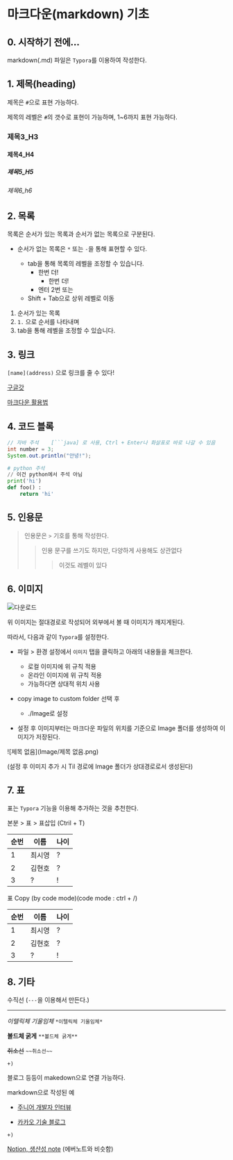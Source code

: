 # 마크다운(markdown) 기초

## 0. 시작하기 전에...

markdown(.md) 파일은 `Typora`를 이용하여 작성한다.



## 1. 제목(heading)

제목은 `#`으로 표현 가능하다.

제목의 레벨은 `#`의 갯수로 표현이 가능하며, 1~6까지 표현 가능하다.

### 제목3_H3

#### 제목4_H4

##### 제목5_H5

###### 제목6_h6



## 2. 목록

목록은 순서가 있는 목록과 순서가 없는 목록으로 구분된다.

* 순서가 없는 목록은 `*` 또는 `-`을 통해 표현할 수 있다.
  
  * tab을 통해 목록의 레벨을 조정할 수 있습니다.
    * 한번 더!
      * 한번 더!
    * 엔터 2번 또는
  * Shift + Tab으로 상위 레벨로 이동
  
  

1. 순서가 있는 목록
2.  `1.` 으로 순서를 나타내며
   1. tab을 통해 레벨을 조정할 수 있습니다.



## 3. 링크

`[name](address)` 으로 링크를 줄 수 있다!

[구글갓](https://google.com) 

[마크다운 활용법](https://guides.github.com/features/mastering-markdown/)



## 4. 코드 블록



```java
// 자바 주석	[```java] 로 사용, Ctrl + Enter나 화살표로 바로 나갈 수 있음
int number = 3;
System.out.println("안녕!");
```

```python
# python 주석
// 이건 python에서 주석 아님
print('hi')
def foo() :
    return 'hi'
```



## 5. 인용문

> 인용문은 `>` 기호를 통해 작성한다.
>
> > 인용 문구를 쓰기도 하지만, 다양하게 사용해도 상관없다
> >
> > > 이것도 레벨이 있다



## 6. 이미지

![다운로드](C:\Users\student\Downloads\다운로드.jpg)

위 이미지는 절대경로로 작성되어 외부에서 볼 때 이미지가 깨지게된다.



따라서, 다음과 같이 `Typora`를 설정한다.

- 파일 > 환경 설정에서 `이미지` 탭을 클릭하고 아래의 내용들을 체크한다.

  - 로컬 이미지에 위 규칙 적용
  - 온라인 이미지에 위 규칙 적용
  - 가능하다면 상대적 위치 사용

- copy image to custom folder 선택 후

  - ./Image로 설정

- 설정 후 이미지부터는 마크다운 파일의 위치를 기준으로 Image 폴더를 생성하여 이미지가 저장된다.

  

![제목 없음](Image/제목 없음.png)

(설정 후 이미지 추가 시 Til 경로에 Image 폴더가 상대경로로서 생성된다)



## 7. 표

표는 `Typora` 기능을 이용해 추가하는 것을 추천한다.

본분 > 표 > 표삽입 (Ctril + T)

| 순번 | 이름   | 나이 |
| ---- | ------ | ---- |
| 1    | 최시영 | ?    |
| 2    | 김현호 | ?    |
| 3    | ?      | !    |



표 Copy (by code mode)(code mode : ctrl + /)

| 순번 | 이름   | 나이 |
| ---- | ------ | ---- |
| 1    | 최시영 | ?    |
| 2    | 김현호 | ?    |
| 3    | ?      | !    |



## 8. 기타

수직선 (`---`을 이용해서 만든다.)

---



*이텔릭체 기울임체*  	`*이텔릭체 기울임체*`

**볼드체 굵게** 			`**볼드체 굵게**`

~~취소선~~					`~~취소선~~`



`+)`

블로그 등등이 makedown으로 연결 가능하다.

markdown으로 작성된 예

- [주니어 개발자 인터뷰](https://github.com/JaeYeopHan/Interview_Question_for_Beginner)

- [카카오 기술 블로그](https://tech.kakao.com/)



`+)`

[Notion, 생산성 note](https://www.google.com/search?q=notion&rlz=1C1OKWM_koKR877KR877&sxsrf=ACYBGNQdPSPQ-0Idp3oIZKfAsre-SxOdFw:1576471381945&source=lnms&tbm=isch&sa=X&ved=2ahUKEwj6quDFrbnmAhWLH3AKHW7yBCIQ_AUoAXoECAsQAw&biw=1280&bih=864) (에버노트와 비슷함)


